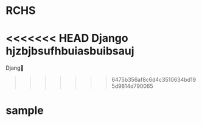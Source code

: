 # RCHS
<<<<<<< HEAD
Django
hjzbjbsufhbuiasbuibsauj
=======
Djang🤣
>>>>>>> 6475b356af8c6d4c3510634bd195d9814d790065
# sample
